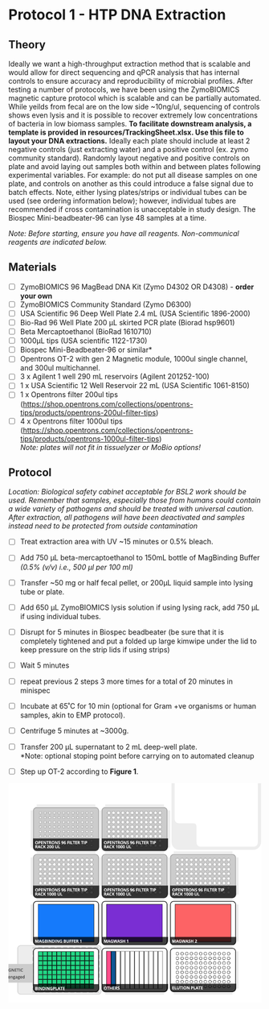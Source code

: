 # Protocol 1 - HTP DNA Extraction

## Theory
Ideally we want a high-throughput extraction method that is scalable and would allow for direct sequencing and qPCR analysis that has internal controls to ensure accuracy and reproducibility of microbial profiles. After testing a number of protocols, we have been using the ZymoBIOMICS magnetic capture protocol which is scalable and can be partially automated. While yeilds from fecal are on the low side ~10ng/ul, sequencing of controls shows even lysis and it is possible to recover extremely low concentrations of bacteria in low biomass samples. **To facilitate downstream analysis, a template is provided in resources/TrackingSheet.xlsx. Use this file to layout your DNA extractions.** Ideally each plate should include at least 2 negative controls (just extracting water) and a positive control (ex. zymo community standard). Randomly layout negative and positive controls on plate and avoid laying out samples both within and between plates following experimental variables. For example: do not put all disease samples on one plate, and controls on another as this could introduce a false signal due to batch effects. Note, either lysing plates/strips or individual tubes can be used (see ordering information below); however, individual tubes are recommended if cross contamination is unacceptable in study design. The Biospec Mini-beadbeater-96 can lyse 48 samples at a time.

*Note: Before starting, ensure you have all reagents. Non-communical reagents are indicated below.*

## Materials
- [ ] ZymoBIOMICS 96 MagBead DNA Kit (Zymo D4302 OR D4308) - **order your own**
- [ ] ZymoBIOMICS Community Standard (Zymo D6300) 
- [ ] USA Scientific 96 Deep Well Plate 2.4 mL (USA Scientific 1896-2000) 
- [ ] Bio-Rad 96 Well Plate 200 µL skirted PCR plate  (Biorad hsp9601) 
- [ ] Beta Mercaptoethanol (BioRad 1610710) 
- [ ] 1000µL tips (USA scientific 1122-1730)
- [ ] Biospec Mini-Beadbeater-96 or similar*
- [ ] Opentrons OT-2 with gen 2 Magnetic module, 1000ul single channel, and 300ul multichannel.
- [ ] 3 x Agilent 1 well 290 mL reservoirs (Agilent 201252-100)
- [ ] 1 x USA Scientific 12 Well Reservoir 22 mL (USA Scientific 1061-8150) 
- [ ] 1 x Opentrons filter 200ul tips (https://shop.opentrons.com/collections/opentrons-tips/products/opentrons-200ul-filter-tips)
- [ ] 4 x Opentrons filter 1000ul tips (https://shop.opentrons.com/collections/opentrons-tips/products/opentrons-1000ul-filter-tips)
<br>*Note: plates will not fit in tissuelyzer or MoBio options!*

## Protocol
*Location: Biological safety cabinet acceptable for BSL2 work should be used. Remember that samples, especially those from humans could contain a wide variety of pathogens and should be treated with universal caution. After extraction, all pathogens will have been deactivated and samples instead need to be protected from outside contamination*
- [ ] Treat extraction area with UV ~15 minutes or 0.5% bleach.
- [ ] Add 750 µL beta-mercaptoethanol to 150mL bottle of MagBinding Buffer  *(0.5% (v/v) i.e., 500 µl per 100 ml)*
- [ ] Transfer ~50 mg or half fecal pellet, or 200µL liquid sample into lysing tube or plate.
- [ ] Add 650 µL ZymoBIOMICS lysis solution if using lysing rack, add 750 µL if using individual tubes.
- [ ] Disrupt for 5 minutes in Biospec beadbeater (be sure that it is completely tightened and put a folded up large kimwipe under the lid to keep pressure on the strip lids if using strips)
- [ ] Wait 5 minutes
- [ ] repeat previous 2 steps 3 more times for a total of 20 minutes in minispec
- [ ] Incubate at 65˚C for 10 min (optional for Gram +ve organisms or human samples, akin to EMP protocol).
- [ ] Centrifuge 5 minutes at ~3000g.
- [ ] Transfer 200 µL supernatant to 2 mL deep-well plate.
<br>*Note: optional stoping point before carrying on to automated cleanup
- [ ] Step up OT-2 according to **Figure 1**.



![Fig1](../images/zymolayout.png? "Figure 1. OT-2 deck layout.")



